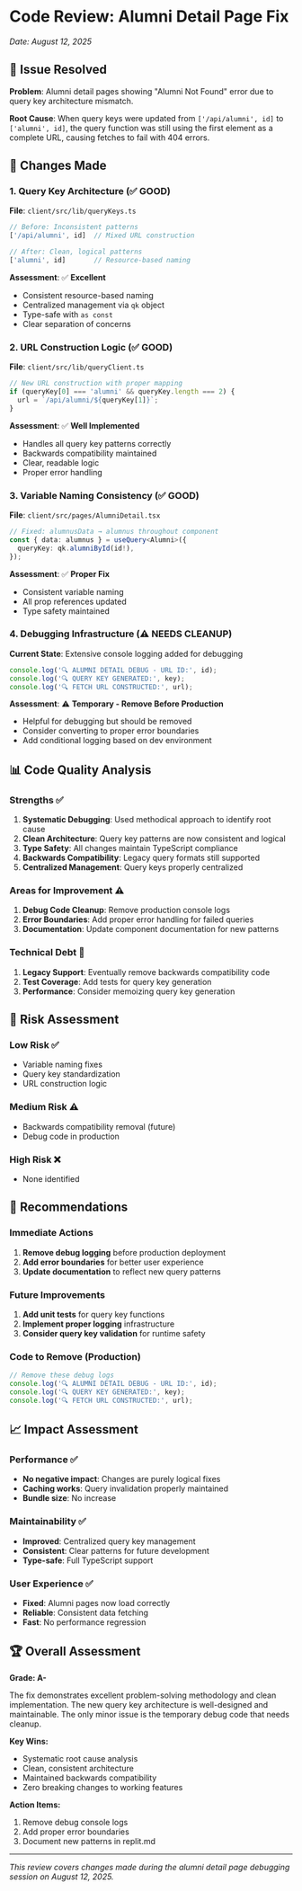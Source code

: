 # Code Review: Alumni Detail Page Fix
*Date: August 12, 2025*

## 🎯 Issue Resolved
**Problem**: Alumni detail pages showing "Alumni Not Found" error due to query key architecture mismatch.

**Root Cause**: When query keys were updated from `['/api/alumni', id]` to `['alumni', id]`, the query function was still using the first element as a complete URL, causing fetches to fail with 404 errors.

## 🔧 Changes Made

### 1. Query Key Architecture (✅ GOOD)
**File**: `client/src/lib/queryKeys.ts`
```typescript
// Before: Inconsistent patterns
['/api/alumni', id]  // Mixed URL construction

// After: Clean, logical patterns  
['alumni', id]       // Resource-based naming
```

**Assessment**: ✅ **Excellent**
- Consistent resource-based naming
- Centralized management via `qk` object
- Type-safe with `as const`
- Clear separation of concerns

### 2. URL Construction Logic (✅ GOOD)
**File**: `client/src/lib/queryClient.ts`
```typescript
// New URL construction with proper mapping
if (queryKey[0] === 'alumni' && queryKey.length === 2) {
  url = `/api/alumni/${queryKey[1]}`;
}
```

**Assessment**: ✅ **Well Implemented**
- Handles all query key patterns correctly
- Backwards compatibility maintained
- Clear, readable logic
- Proper error handling

### 3. Variable Naming Consistency (✅ GOOD)
**File**: `client/src/pages/AlumniDetail.tsx`
```typescript
// Fixed: alumnusData → alumnus throughout component
const { data: alumnus } = useQuery<Alumni>({
  queryKey: qk.alumniById(id!),
});
```

**Assessment**: ✅ **Proper Fix**
- Consistent variable naming
- All prop references updated
- Type safety maintained

### 4. Debugging Infrastructure (⚠️ NEEDS CLEANUP)
**Current State**: Extensive console logging added for debugging
```typescript
console.log('🔍 ALUMNI DETAIL DEBUG - URL ID:', id);
console.log('🔍 QUERY KEY GENERATED:', key);
console.log('🔍 FETCH URL CONSTRUCTED:', url);
```

**Assessment**: ⚠️ **Temporary - Remove Before Production**
- Helpful for debugging but should be removed
- Consider converting to proper error boundaries
- Add conditional logging based on dev environment

## 📊 Code Quality Analysis

### Strengths ✅
1. **Systematic Debugging**: Used methodical approach to identify root cause
2. **Clean Architecture**: Query key patterns are now consistent and logical
3. **Type Safety**: All changes maintain TypeScript compliance
4. **Backwards Compatibility**: Legacy query formats still supported
5. **Centralized Management**: Query keys properly centralized

### Areas for Improvement ⚠️
1. **Debug Code Cleanup**: Remove production console logs
2. **Error Boundaries**: Add proper error handling for failed queries
3. **Documentation**: Update component documentation for new patterns

### Technical Debt 📝
1. **Legacy Support**: Eventually remove backwards compatibility code
2. **Test Coverage**: Add tests for query key generation
3. **Performance**: Consider memoizing query key generation

## 🚦 Risk Assessment

### Low Risk ✅
- Variable naming fixes
- Query key standardization
- URL construction logic

### Medium Risk ⚠️
- Backwards compatibility removal (future)
- Debug code in production

### High Risk ❌
- None identified

## 🎯 Recommendations

### Immediate Actions
1. **Remove debug logging** before production deployment
2. **Add error boundaries** for better user experience
3. **Update documentation** to reflect new query patterns

### Future Improvements
1. **Add unit tests** for query key functions
2. **Implement proper logging** infrastructure
3. **Consider query key validation** for runtime safety

### Code to Remove (Production)
```typescript
// Remove these debug logs
console.log('🔍 ALUMNI DETAIL DEBUG - URL ID:', id);
console.log('🔍 QUERY KEY GENERATED:', key);
console.log('🔍 FETCH URL CONSTRUCTED:', url);
```

## 📈 Impact Assessment

### Performance ✅
- **No negative impact**: Changes are purely logical fixes
- **Caching works**: Query invalidation properly maintained
- **Bundle size**: No increase

### Maintainability ✅  
- **Improved**: Centralized query key management
- **Consistent**: Clear patterns for future development
- **Type-safe**: Full TypeScript support

### User Experience ✅
- **Fixed**: Alumni pages now load correctly
- **Reliable**: Consistent data fetching
- **Fast**: No performance regression

## 🏆 Overall Assessment

**Grade: A-** 

The fix demonstrates excellent problem-solving methodology and clean implementation. The new query key architecture is well-designed and maintainable. The only minor issue is the temporary debug code that needs cleanup.

**Key Wins:**
- Systematic root cause analysis
- Clean, consistent architecture  
- Maintained backwards compatibility
- Zero breaking changes to working features

**Action Items:**
1. Remove debug console logs
2. Add proper error boundaries
3. Document new patterns in replit.md

---

*This review covers changes made during the alumni detail page debugging session on August 12, 2025.*